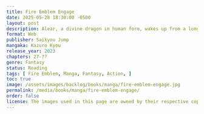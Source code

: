 ```yaml
---
title: Fire Emblem Engage
date: 2025-05-28 18:30:00 -0500
layout: post
description: Alear, a divine dragon in human form, wakes up from a long sleep with no memory. People say that Alear is a hero who fought against an evil dragon that threatened the world 1000 years ago, but... He is confused by the people's reverence and expectations, and the shadows of battle and deception once again loom over him.
format: Web
publisher: Saikyou Jump
mangaka: Kazuro Kyou
release_year: 2023
chapters: 27-??
genre: Fantasy
status: Reading
tags: [ Fire Emblem, Manga, Fantasy, Action, ]
toc: true
image: /assets/images/backlog/books/manga/fire-emblem-engage.jpg
permalink: /media/books/manga/fire-emblem-engage/
order: false
license: The images used in this page are owned by their respective copyright owners. All rights reserved. 
---
```

